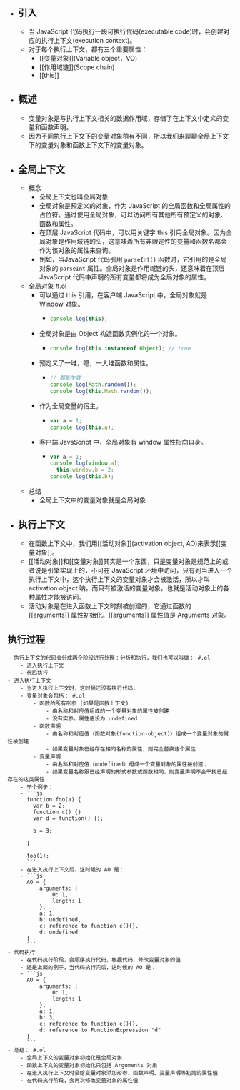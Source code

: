 - ## 引入
	- 当 JavaScript 代码执行一段可执行代码(executable code)时，会创建对应的执行上下文(execution context)。
	- 对于每个执行上下文，都有三个重要属性：
		- [[变量对象]](Variable object，VO)
		- [[作用域链]](Scope chain)
		- [[this]]
- ## 概述
	- 变量对象是与执行上下文相关的数据作用域，存储了在上下文中定义的变量和函数声明。
	- 因为不同执行上下文下的变量对象稍有不同，所以我们来聊聊全局上下文下的变量对象和函数上下文下的变量对象。
- ## 全局上下文
	- 概念
		- 全局上下文也叫全局对象
		- 全局对象是预定义的对象，作为 JavaScript 的全局函数和全局属性的占位符。通过使用全局对象，可以访问所有其他所有预定义的对象、函数和属性。
		- 在顶层 JavaScript 代码中，可以用关键字 this 引用全局对象。因为全局对象是作用域链的头，这意味着所有非限定性的变量和函数名都会作为该对象的属性来查询。
		- 例如，当JavaScript 代码引用 `parseInt()` 函数时，它引用的是全局对象的 `parseInt` 属性。全局对象是作用域链的头，还意味着在顶层 JavaScript 代码中声明的所有变量都将成为全局对象的属性。
	- 全局对象 #.ol
		- 可以通过 this 引用，在客户端 JavaScript 中，全局对象就是 Window 对象。
			- ```js
			  console.log(this);
			  ```
		- 全局对象是由 Object 构造函数实例化的一个对象。
			- ```js
			  console.log(this instanceof Object); // true
			  ```
		- 预定义了一堆，嗯，一大堆函数和属性。
			- ```js
			  // 都能生效
			  console.log(Math.random());
			  console.log(this.Math.random());
			  ```
		- 作为全局变量的宿主。
			- ```js
			  var a = 1;
			  console.log(this.a);
			  ```
		- 客户端 JavaScript 中，全局对象有 window 属性指向自身。
			- ```js
			  var a = 1;
			  console.log(window.a);
			  - this.window.b = 2;
			  console.log(this.b);
			  ```
	- 总结
		- 全局上下文中的变量对象就是全局对象
- ## 执行上下文
	- 在函数上下文中，我们用[[活动对象]](activation object, AO)来表示[[变量对象]]。
	- [[活动对象]]和[[变量对象]]其实是一个东西，只是变量对象是规范上的或者说是引擎实现上的，不可在 JavaScript 环境中访问，只有到当进入一个执行上下文中，这个执行上下文的变量对象才会被激活，所以才叫 activation object 呐，而只有被激活的变量对象，也就是活动对象上的各种属性才能被访问。
	- 活动对象是在进入函数上下文时刻被创建的，它通过函数的 [[arguments]] 属性初始化。[[arguments]] 属性值是 Arguments 对象。
## 执行过程
	- 执行上下文的代码会分成两个阶段进行处理：分析和执行，我们也可以叫做： #.ol
		- 进入执行上下文
		- 代码执行
	- 进入执行上下文
		- 当进入执行上下文时，这时候还没有执行代码，
		- 变量对象会包括： #.ol
			- 函数的所有形参 (如果是函数上下文)
				- 由名称和对应值组成的一个变量对象的属性被创建
				- 没有实参，属性值设为 undefined
			- 函数声明
				- 由名称和对应值（函数对象(function-object)）组成一个变量对象的属性被创建
				- 如果变量对象已经存在相同名称的属性，则完全替换这个属性
			- 变量声明
				- 由名称和对应值（undefined）组成一个变量对象的属性被创建；
				- 如果变量名称跟已经声明的形式参数或函数相同，则变量声明不会干扰已经存在的这类属性
		- 举个例子：
		- ```js
		  function foo(a) {
		    var b = 2;
		    function c() {}
		    var d = function() {};
		  
		    b = 3;
		  
		  }
		  
		  foo(1);
		  ```
		- 在进入执行上下文后，这时候的 AO 是：
		- ```js
		  AO = {
		      arguments: {
		          0: 1,
		          length: 1
		      },
		      a: 1,
		      b: undefined,
		      c: reference to function c(){},
		      d: undefined
		  }
		  ```
	- 代码执行
		- 在代码执行阶段，会顺序执行代码，根据代码，修改变量对象的值
		- 还是上面的例子，当代码执行完后，这时候的 AO 是：
		- ```js
		  AO = {
		      arguments: {
		          0: 1,
		          length: 1
		      },
		      a: 1,
		      b: 3,
		      c: reference to function c(){},
		      d: reference to FunctionExpression "d"
		  }
		  ```
	- 总结： #.ol
		- 全局上下文的变量对象初始化是全局对象
		- 函数上下文的变量对象初始化只包括 Arguments 对象
		- 在进入执行上下文时会给变量对象添加形参、函数声明、变量声明等初始的属性值
		- 在代码执行阶段，会再次修改变量对象的属性值